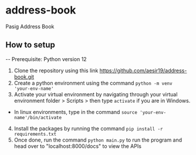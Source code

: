 # address-book
Pasig Address Book


## How to setup
-- Prerequisite: Python version 12
1. Clone the repository using this link https://github.com/aesir19/address-book.git
2. Create a python environment using the command `python -m venv 'your-env-name'`
3. Activate your virtual environment by navigating through your virtual environment folder > Scripts > then type `activate` if you are in Windows.
- In linux environments, type in the command `source 'your-env-name'/bin/activate`
4. Install the packages by running the command `pip install -r requirements.txt`
5. Once done, run the command `python main.py` to run the program and head over to "localhost:8000/docs" to view the APIs